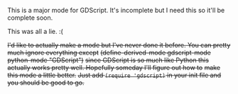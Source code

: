 This is a major mode for GDScript. It's incomplete but I need this so it'll be complete soon. 

This was all a lie. :( 

~~I'd like to actually make a mode but I've never done it before. You can pretty much ignore everything except~~
~~(define-derived-mode gdscript-mode python-mode "GDScript")~~
~~since GDScript is so much like Python this actually works pretty well. Hopefully someday I'll figure out how to~~ 
~~make this mode a little better.~~
~~Just add ```(require 'gdscript)``` in your init file and you should be good to go.~~
